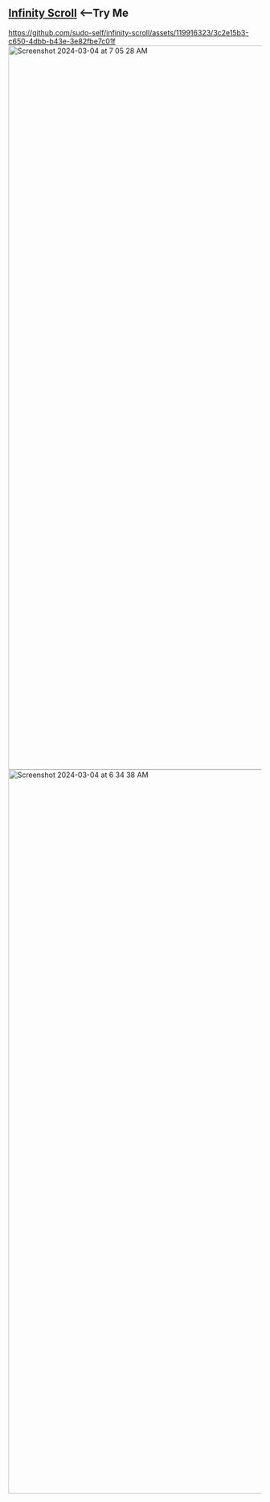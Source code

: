 ## <a href="https://ilostmyipad.vercel.app">Infinity Scroll</a>&nbsp;<--Try Me<br>
https://github.com/sudo-self/infinity-scroll/assets/119916323/3c2e15b3-c650-4dbb-b43e-3e82fbe7c01f
<img width="1440" alt="Screenshot 2024-03-04 at 7 05 28 AM" src="https://github.com/sudo-self/infinity-scroll/assets/119916323/2485bae8-494b-44a0-b214-0724da05649a">
<img width="1440" alt="Screenshot 2024-03-04 at 6 34 38 AM" src="https://github.com/sudo-self/infinity-scroll/assets/119916323/0acdfe68-c5fd-4a90-a8d7-799759396de3">






